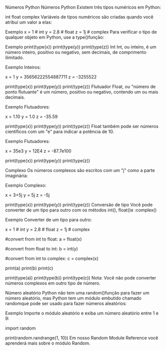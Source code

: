 Números Python
Números Python
Existem três tipos numéricos em Python:

int
float
complex
Variáveis ​​de tipos numéricos são criadas quando você atribui um valor a elas:

Exemplo
x = 1    # int
y = 2.8  # float
z = 1j   # complex
Para verificar o tipo de qualquer objeto em Python, use a type()função:

Exemplo
print(type(x))
print(type(y))
print(type(z))
Int
Int, ou inteiro, é um número inteiro, positivo ou negativo, sem decimais, de comprimento ilimitado.

Exemplo
Inteiros:

x = 1
y = 35656222554887711
z = -3255522

print(type(x))
print(type(y))
print(type(z))
Flutuador
Float, ou "número de ponto flutuante" é um número, positivo ou negativo, contendo um ou mais decimais.

Exemplo
Flutuadores:

x = 1.10
y = 1.0
z = -35.59

print(type(x))
print(type(y))
print(type(z))
Float também pode ser números científicos com um "e" para indicar a potência de 10.

Exemplo
Flutuadores:

x = 35e3
y = 12E4
z = -87.7e100

print(type(x))
print(type(y))
print(type(z))

Complexo
Os números complexos são escritos com um "j" como a parte imaginária:

Exemplo
Complexo:

x = 3+5j
y = 5j
z = -5j

print(type(x))
print(type(y))
print(type(z))
Conversão de tipo
Você pode converter de um tipo para outro com os métodos int(), float()e :complex()

Exemplo
Converter de um tipo para outro:

x = 1    # int
y = 2.8  # float
z = 1j   # complex

#convert from int to float:
a = float(x)

#convert from float to int:
b = int(y)

#convert from int to complex:
c = complex(x)

print(a)
print(b)
print(c)

print(type(a))
print(type(b))
print(type(c))
Nota: Você não pode converter números complexos em outro tipo de número.

Número aleatório
Python não tem uma random()função para fazer um número aleatório, mas Python tem um módulo embutido chamado randomque pode ser usado para fazer números aleatórios:

Exemplo
Importe o módulo aleatório e exiba um número aleatório entre 1 e 9:

import random

print(random.randrange(1, 10))
Em nosso Random Module Reference você aprenderá mais sobre o módulo Random.

